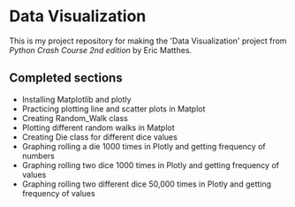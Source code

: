 # Data Visualization
This is my project repository for making the 'Data Visualization' project from <em>Python Crash Course 2nd edition</em> by Eric Matthes.

## Completed sections
* Installing Matplotlib and plotly
* Practicing plotting line and scatter plots in Matplot
* Creating Random_Walk class
* Plotting different random walks in Matplot
* Creating Die class for different dice values
* Graphing rolling a die 1000 times in Plotly and getting frequency of numbers
* Graphing rolling two dice 1000 times in Plotly and getting frequency of values
* Graphing rolling two different dice 50,000 times in Plotly and getting frequency of values
